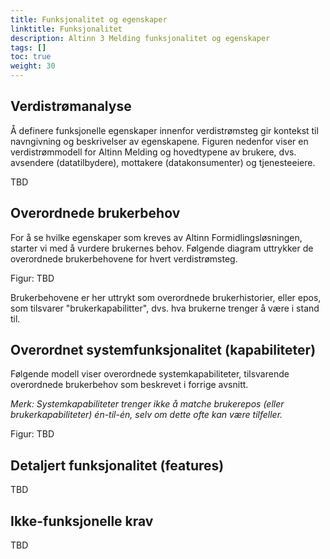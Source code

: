 ```yaml
---
title: Funksjonalitet og egenskaper
linktitle: Funksjonalitet
description: Altinn 3 Melding funksjonalitet og egenskaper
tags: []
toc: true
weight: 30
---
```


## Verdistrømanalyse

Å definere funksjonelle egenskaper innenfor verdistrømsteg 
gir kontekst til navngivning og beskrivelser av egenskapene. 
Figuren nedenfor viser en verdistrømmodell for Altinn Melding og hovedtypene av brukere, 
dvs. avsendere (datatilbydere), mottakere (datakonsumenter) og tjenesteeiere.

TBD


## Overordnede brukerbehov
For å se hvilke egenskaper som kreves av Altinn Formidlingsløsningen, starter vi med å vurdere brukernes behov. 
Følgende diagram uttrykker de overordnede brukerbehovene for hvert verdistrømsteg.

Figur: TBD

Brukerbehovene er her uttrykt som overordnede brukerhistorier, eller epos,
som tilsvarer "brukerkapabilitter", dvs. hva brukerne trenger å være i stand til.

<!--
_Note: This way of expressing used needs as  high level user stories, or epics, 
is in line with by common frameworks for  agile development. See e.g. [the Scaled Agile Framework for Enterprises (SAFe)](https://scaledagileframework.com/)._
-->


##  Overordnet systemfunksjonalitet (kapabiliteter)
 
Følgende modell viser overordnede systemkapabiliteter, tilsvarende overordnede brukerbehov som beskrevet i forrige avsnitt.

_Merk: Systemkapabiliteter trenger ikke å matche brukerepos (eller brukerkapabiliteter) én-til-én, 
selv om dette ofte kan være tilfeller._

Figur: TBD


## Detaljert funksjonalitet (features)

TBD


## Ikke-funksjonelle krav

TBD